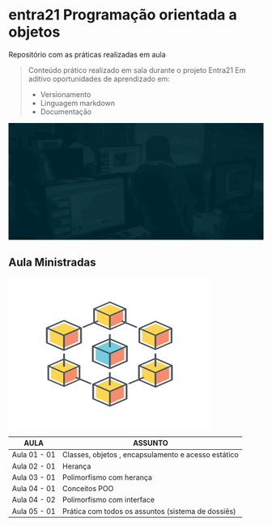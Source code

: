 # entra21 Programação orientada a objetos
Repositório com as práticas realizadas em aula  

> Conteúdo prático realizado em sala durante o projeto Entra21
> Em aditivo oportunidades de aprendizado em:
> - Versionamento
> - Linguagem markdown
> - Documentação

![Gif Entra21](entra21.gif)

## Aula Ministradas

<a href="#"><img align="center" src="./giphy.gif" width="400 " height="300" /></a>

| AULA | ASSUNTO |
|------|---------|
|Aula 01 - 01|Classes, objetos , encapsulamento e acesso estático
|Aula 02 - 01|Herança                                     
|Aula 03 - 01|Polimorfismo com herança                                
|Aula 04 - 01|Conceitos POO                               
|Aula 04 - 02|Polimorfismo com interface                               
|Aula 05 - 01|Prática com todos os assuntos (sistema de dossiês)   